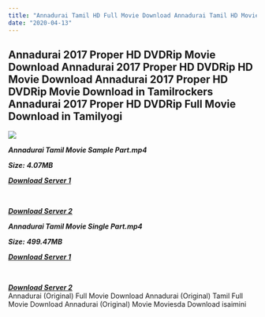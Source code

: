 ```yaml
---
title: "Annadurai Tamil HD Full Movie Download Annadurai Tamil HD Movie Download"
date: "2020-04-13"
---
```


## Annadurai 2017 Proper HD DVDRip Movie Download Annadurai 2017 Proper HD DVDRip HD Movie Download Annadurai 2017 Proper HD DVDRip Movie Download in Tamilrockers Annadurai 2017 Proper HD DVDRip Full Movie Download in Tamilyogi

![](https://images.moviebuff.com/3c77d31f-0319-4c1a-b296-f55285ebee9c?w=1000)

**_Annadurai Tamil Movie Sample Part.mp4_**

**_Size:_**  **_4.07MB_**

**_[Download Server 1](http://s1.uptofiles.net//files/Tamil{2fcca7f3eb37873f37db349ec051a8a2ca8665ef95d92bbb099fe2eda7827782}202018{2fcca7f3eb37873f37db349ec051a8a2ca8665ef95d92bbb099fe2eda7827782}20Movies/Annadurai{2fcca7f3eb37873f37db349ec051a8a2ca8665ef95d92bbb099fe2eda7827782}20(2018)/Annadurai{2fcca7f3eb37873f37db349ec051a8a2ca8665ef95d92bbb099fe2eda7827782}20(Original)/Annadurai{2fcca7f3eb37873f37db349ec051a8a2ca8665ef95d92bbb099fe2eda7827782}20(640x360)/Annadurai{2fcca7f3eb37873f37db349ec051a8a2ca8665ef95d92bbb099fe2eda7827782}202017{2fcca7f3eb37873f37db349ec051a8a2ca8665ef95d92bbb099fe2eda7827782}20HD{2fcca7f3eb37873f37db349ec051a8a2ca8665ef95d92bbb099fe2eda7827782}20Sample.mp4)_**

**_[  
](http://s1.uptofiles.net//files/Tamil{2fcca7f3eb37873f37db349ec051a8a2ca8665ef95d92bbb099fe2eda7827782}202018{2fcca7f3eb37873f37db349ec051a8a2ca8665ef95d92bbb099fe2eda7827782}20Movies/Annadurai{2fcca7f3eb37873f37db349ec051a8a2ca8665ef95d92bbb099fe2eda7827782}20(2018)/Annadurai{2fcca7f3eb37873f37db349ec051a8a2ca8665ef95d92bbb099fe2eda7827782}20(Original)/Annadurai{2fcca7f3eb37873f37db349ec051a8a2ca8665ef95d92bbb099fe2eda7827782}20(640x360)/Annadurai{2fcca7f3eb37873f37db349ec051a8a2ca8665ef95d92bbb099fe2eda7827782}202017{2fcca7f3eb37873f37db349ec051a8a2ca8665ef95d92bbb099fe2eda7827782}20HD{2fcca7f3eb37873f37db349ec051a8a2ca8665ef95d92bbb099fe2eda7827782}20Sample.mp4)_**

**_[Download Server 2](http://s1.uptofiles.net//files/Tamil{2fcca7f3eb37873f37db349ec051a8a2ca8665ef95d92bbb099fe2eda7827782}202018{2fcca7f3eb37873f37db349ec051a8a2ca8665ef95d92bbb099fe2eda7827782}20Movies/Annadurai{2fcca7f3eb37873f37db349ec051a8a2ca8665ef95d92bbb099fe2eda7827782}20(2018)/Annadurai{2fcca7f3eb37873f37db349ec051a8a2ca8665ef95d92bbb099fe2eda7827782}20(Original)/Annadurai{2fcca7f3eb37873f37db349ec051a8a2ca8665ef95d92bbb099fe2eda7827782}20(640x360)/Annadurai{2fcca7f3eb37873f37db349ec051a8a2ca8665ef95d92bbb099fe2eda7827782}202017{2fcca7f3eb37873f37db349ec051a8a2ca8665ef95d92bbb099fe2eda7827782}20HD{2fcca7f3eb37873f37db349ec051a8a2ca8665ef95d92bbb099fe2eda7827782}20Sample.mp4)_**

**_Annadurai Tamil Movie Single Part.mp4_**

**_Size:_** **_499.47MB_**  

**_[Download Server 1](http://s1.uptofiles.net//files/Tamil{2fcca7f3eb37873f37db349ec051a8a2ca8665ef95d92bbb099fe2eda7827782}202018{2fcca7f3eb37873f37db349ec051a8a2ca8665ef95d92bbb099fe2eda7827782}20Movies/Annadurai{2fcca7f3eb37873f37db349ec051a8a2ca8665ef95d92bbb099fe2eda7827782}20(2018)/Annadurai{2fcca7f3eb37873f37db349ec051a8a2ca8665ef95d92bbb099fe2eda7827782}20(Original)/Annadurai{2fcca7f3eb37873f37db349ec051a8a2ca8665ef95d92bbb099fe2eda7827782}20(640x360)/Annadurai{2fcca7f3eb37873f37db349ec051a8a2ca8665ef95d92bbb099fe2eda7827782}202017{2fcca7f3eb37873f37db349ec051a8a2ca8665ef95d92bbb099fe2eda7827782}20HD.mp4)_**

**_[  
](http://s1.uptofiles.net//files/Tamil{2fcca7f3eb37873f37db349ec051a8a2ca8665ef95d92bbb099fe2eda7827782}202018{2fcca7f3eb37873f37db349ec051a8a2ca8665ef95d92bbb099fe2eda7827782}20Movies/Annadurai{2fcca7f3eb37873f37db349ec051a8a2ca8665ef95d92bbb099fe2eda7827782}20(2018)/Annadurai{2fcca7f3eb37873f37db349ec051a8a2ca8665ef95d92bbb099fe2eda7827782}20(Original)/Annadurai{2fcca7f3eb37873f37db349ec051a8a2ca8665ef95d92bbb099fe2eda7827782}20(640x360)/Annadurai{2fcca7f3eb37873f37db349ec051a8a2ca8665ef95d92bbb099fe2eda7827782}202017{2fcca7f3eb37873f37db349ec051a8a2ca8665ef95d92bbb099fe2eda7827782}20HD.mp4)_**

**_[Download Server 2](http://s1.uptofiles.net//files/Tamil{2fcca7f3eb37873f37db349ec051a8a2ca8665ef95d92bbb099fe2eda7827782}202018{2fcca7f3eb37873f37db349ec051a8a2ca8665ef95d92bbb099fe2eda7827782}20Movies/Annadurai{2fcca7f3eb37873f37db349ec051a8a2ca8665ef95d92bbb099fe2eda7827782}20(2018)/Annadurai{2fcca7f3eb37873f37db349ec051a8a2ca8665ef95d92bbb099fe2eda7827782}20(Original)/Annadurai{2fcca7f3eb37873f37db349ec051a8a2ca8665ef95d92bbb099fe2eda7827782}20(640x360)/Annadurai{2fcca7f3eb37873f37db349ec051a8a2ca8665ef95d92bbb099fe2eda7827782}202017{2fcca7f3eb37873f37db349ec051a8a2ca8665ef95d92bbb099fe2eda7827782}20HD.mp4)_**  
Annadurai (Original) Full Movie Download Annadurai (Original) Tamil Full Movie Download Annadurai (Original) Movie Moviesda Download isaimini
